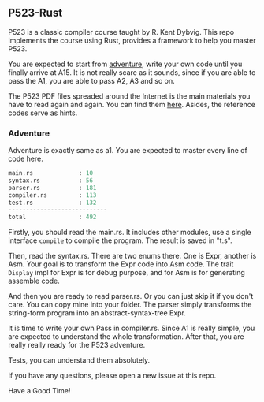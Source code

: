 ## P523-Rust


P523 is a classic compiler course taught by R. Kent Dybvig. This repo implements the course using Rust, provides a framework to help you master P523.

You are expected to start from [adventure](./adventure), write your own code until you finally arrive at A15. It is not really scare as it sounds, since if you are able to pass the A1, you are able to pass A2, A3 and so on.

The P523 PDF files spreaded around the Internet is the main materials you have to read again and again. You can find them [here](https://github.com/Booob/P523). Asides, the reference codes serve as hints. 


### Adventure

Adventure is exactly same as a1. You are expected to master every line of code here.

```rs
main.rs             : 10
syntax.rs           : 56
parser.rs           : 181
compiler.rs         : 113
test.rs             : 132
----------------------------
total               : 492
```


Firstly, you should read the main.rs. It includes other modules, use a single interface `compile` to compile the program. The result is saved in "t.s".

Then, read the syntax.rs. There are two enums there. One is Expr, another is Asm. Your goal is to transform the Expr code into Asm code. The trait `Display` impl for Expr is for debug purpose, and for Asm is for generating assemble code.

And then you are ready to read parser.rs. Or you can just skip it if you don't care. You can copy mine into your folder. The parser simply transforms the string-form program into an abstract-syntax-tree Expr.

It is time to write your own Pass in compiler.rs. Since A1 is really simple, you are expected to understand the whole transformation. After that, you are really really ready for the P523 adventure.

Tests, you can understand them absolutely.

If you have any questions, please open a new issue at this repo.

Have a Good Time!

